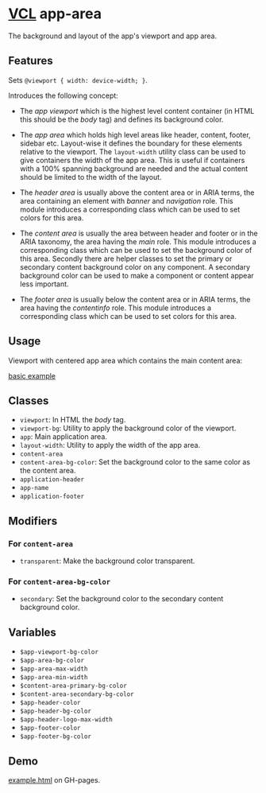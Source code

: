 # [VCL](https://vcl.github.io/) app-area

The background and layout of the app's viewport and app area.

## Features

Sets `@viewport { width: device-width; }`.

Introduces the following concept:

- The _app viewport_ which is the highest level content container
(in HTML this should be the _body_ tag) and defines its background color.

- The _app area_ which holds high level areas like header, content, footer,
sidebar etc. Layout-wise it defines the boundary for these elements relative
to the viewport.
The `layout-width` utility class can be used to give containers the width of
the app area. This is useful if containers with a 100% spanning background
are needed and the actual content should be limited to the width of the layout.

- The _header area_ is usually above the content area or in ARIA terms,
the area containing an element with _banner_ and _navigation_ role.
This module introduces a corresponding class which can be used to set colors
for this area.

- The _content area_ is usually the area between header and footer or in the ARIA
taxonomy, the area having the _main_ role.
This module introduces a corresponding class which can be used to set the
background color of this area.
Secondly there are helper classes to set the primary or secondary
content background color on any component.
A secondary background color can be used to make a component or content
appear less important.

- The _footer area_ is usually below the content area or in ARIA terms,
the area having the _contentinfo_ role.
This module introduces a corresponding class which can be used to set colors
for this area.

## Usage

Viewport with centered app area which contains the main content area:

[basic example](/demo/example.html)

## Classes

- `viewport`: In HTML the _body_ tag.
- `viewport-bg`: Utility to apply the background color of the viewport.
- `app`: Main application area.
- `layout-width`: Utility to apply the width of the app area.
- `content-area`
- `content-area-bg-color`: Set the background color to the same color as the content area.
- `application-header`
- `app-name`
- `application-footer`

## Modifiers

### For `content-area`

- `transparent`: Make the background color transparent.

### For `content-area-bg-color`

- `secondary`: Set the background color to the secondary content
  background color.

## Variables

- `$app-viewport-bg-color`
- `$app-area-bg-color`
- `$app-area-max-width`
- `$app-area-min-width`
- `$content-area-primary-bg-color`
- `$content-area-secondary-bg-color`
- `$app-header-color`
- `$app-header-bg-color`
- `$app-header-logo-max-width`
- `$app-footer-color`
- `$app-footer-bg-color`

## Demo

[example.html](/demo/example.html) on GH-pages.


